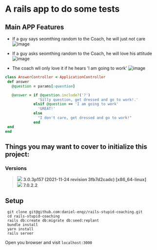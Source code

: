 # A rails app to do some tests 

## Main APP Features
- If a guy says seomthing random to the Coach, he will just not care
![image](https://user-images.githubusercontent.com/72522628/158728701-4b3513c9-0f00-4d18-8e40-6c131f8d4e93.png)

- If a guy asks seomthing random to the Coach, he will love his attitude
![image](https://user-images.githubusercontent.com/72522628/158728816-b00135dd-30d1-40c3-8ff0-dede30b8716e.png)

- The coach wll only love it if he hears 'I am going to work'
![image](https://user-images.githubusercontent.com/72522628/158729031-0b8e5826-edd8-4fd3-9946-aa75f948965d.png)

 ```ruby
 class AnswerController < ApplicationController
  def answer
    @question = params[:question]

    @answer = if @question.include?('?')
                'Silly question, get dressed and go to work!.'
              elsif @question == 'I am going to work'
                'GREAT!'
              else
                "I don't care, get dressed and go to work!"
              end
  end
end
```

## Things you may want to cover to initialize this project:
### Versions
> <img src="https://img.shields.io/badge/Ruby-CC342D?style=for-the-badge&logo=ruby&logoColor=white"> <strong> 3.0.3p157 (2021-11-24 revision 3fb7d2cadc) [x86_64-linux]</strong><br>
> <img src="https://img.shields.io/badge/Ruby_on_Rails-CC0000?style=for-the-badge&logo=ruby-on-rails&logoColor=white"> <strong> 7.0.2.2 </strong>

## Setup

```shell
 git clone git@github.com:daniel-enqz/rails-stupid-coaching.git
 cd rails-stupid-coaching
 rails db:create db:migrate db:seed:replant
 bundle install
 yarn install
 rails server
```
Open you browser and visit `localhost:3000`
